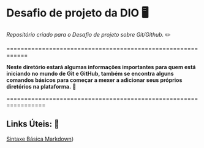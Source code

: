 # Desafio de projeto da DIO :desktop_computer:

*Repositório criado para o Desafio de projeto sobre Git/Github.* :pencil2:

============================================================



**Neste diretório estará algumas informações importantes para quem está iniciando no mundo de Git e GitHub, também se encontra alguns comandos básicos para começar a mexer a adicionar seus próprios diretórios na plataforma.** :page_facing_up:



=================================================================

## Links Úteis: :link:

[Sintaxe Básica Markdown](https://www.markdownguide.org/basic-syntax/))
